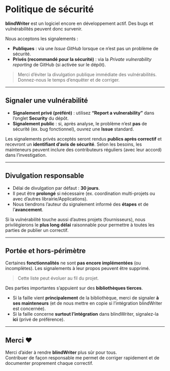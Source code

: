 # Politique de sécurité

**blindWriter** est un logiciel encore en développement actif. Des bugs et vulnérabilités peuvent donc survenir.

Nous acceptons les signalements :
- **Publiques** : via une *Issue GitHub* lorsque ce n’est pas un problème de sécurité.
- **Privés (recommandé pour la sécurité)** : via la *Private vulnerability reporting* de GitHub (si activée sur le dépôt).

> Merci d’éviter la divulgation publique immédiate des vulnérabilités. Donnez-nous le temps d’enquêter et de corriger.

---

## Signaler une vulnérabilité

- **Signalement privé (préféré)** : utilisez **“Report a vulnerability”** dans l’onglet **Security** du dépôt.  
- **Signalement public** : si, après analyse, le problème n’est **pas** de sécurité (ex. bug fonctionnel), ouvrez une **Issue** standard.

Les signalements privés acceptés seront rendus **publics après correctif** et recevront un **identifiant d’avis de sécurité**. Selon les besoins, les mainteneurs peuvent inclure des contributeurs réguliers (avec leur accord) dans l’investigation.

---

## Divulgation responsable

- Délai de divulgation par défaut : **30 jours**.  
- Il peut être **prolongé** si nécessaire (ex. coordination multi-projets ou avec d’autres librairie/Applications).  
- Nous tiendrons l’auteur du signalement informé des **étapes** et de l’**avancement**.

Si la vulnérabilité touche aussi d’autres projets (fournisseurs), nous privilégierons le **plus long délai** raisonnable pour permettre à toutes les parties de publier un correctif.

---

## Portée et hors-périmètre

Certaines **fonctionnalités** ne sont **pas encore implémentées** (ou incomplètes). Les signalements à leur propos peuvent être supprimé. 

> Cette liste peut évoluer au fil du projet.

Des parties importantes s’appuient sur des **bibliothèques tierces**.  
- Si la faille vient **principalement** de la bibliothèque, merci de signaler **à ses mainteneurs** (et de nous mettre en copie si l’intégration blindWriter est concernée).  
- Si la faille concerne **surtout l’intégration** dans blindWriter, signalez-la **ici** (privé de préférence).

---

## Merci ❤️

Merci d’aider à rendre **blindWriter** plus sûr pour tous.  
Contribuer de façon responsable me permet de corriger rapidement et de documenter proprement chaque correctif.
